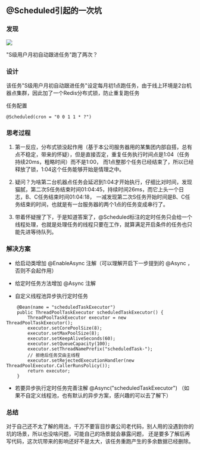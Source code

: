 ## @Scheduled引起的一次坑


### 发现

![](http://106.15.233.185:8983/1ac42f33-9f2c-42ca-8ead-a45eb72a49ae.jpg)

"S级用户月初自动跟进任务"跑了两次？

### 设计

该任务"S级用户月初自动跟进任务"设定每月初1点跑任务，由于线上环境是2台机器点集群，因此加了一个Redis分布式锁，防止重复跑任务

任务配置
```
@Scheduled(cron = "0 0 1 1 * ?")
```

### 思考过程

1. 第一反应，分布式锁没起作用（基于本公司服务器用的某集团内部自搭，总有点不稳定，带来的怀疑），但是直接否定，重复任务执行时间点是1:04（任务持续20ms，粗略时间）而不是1:00，
   而1点整那个任务已经结束了，所以已经释放了锁，1:04这个任务能够开始是情理之中。
    
2. 疑问？为啥第二台机器点任务会延迟到1:04才开始执行，仔细比对时间，发现猫腻，第二次S任务结束时间01:04:45，持续时间26ms，而它上头一个日志，B、C任务结束时间01:04:18，
   一减发现第二次S任务开始时间是B、C任务结束的时间，也就是有一台服务器的两个1点的任务变成串行了。
   
3. 带着怀疑搜了下，于是知道答案了，@Scheduled标注的定时任务只会给一个线程处理，也就是处理任务的线程只要在工作，就算满足开启条件的任务也只能先进等待队列。


### 解决方案

- 给启动类增加 @EnableAsync 注解（可以理解开启下一步提到的 @Async ，否则不会起作用）

- 给定时任务方法增加 @Async 注解

- 自定义线程池异步执行定时任务
```
    @Bean(name = "scheduledTaskExecutor")
    public ThreadPoolTaskExecutor scheduledTaskExecutor() {
        ThreadPoolTaskExecutor executor = new ThreadPoolTaskExecutor();
        executor.setCorePoolSize(8);
        executor.setMaxPoolSize(8);
        executor.setKeepAliveSeconds(60);
        executor.setQueueCapacity(100);
        executor.setThreadNamePrefix("scheduledTask-");
        // 拒绝后任务交由主线程
        executor.setRejectedExecutionHandler(new ThreadPoolExecutor.CallerRunsPolicy());
        return executor;
    }
```

- 若要异步执行定时任务完善注解 @Async("scheduledTaskExecutor") （如果不自定义线程池，也有默认的异步方案，感兴趣的可以去了解下）


### 总结

对于自己还不太了解的用法，千万不要盲目抄袭公司老代码，别人用的没遇到你的坑的场景，所以也没啥问题，可能自己的场景就会暴露问题，
还是要多了解后再写代码，这次坑带来的影响还好不是太大，该任务重跑产生的多余数据已经删除。
